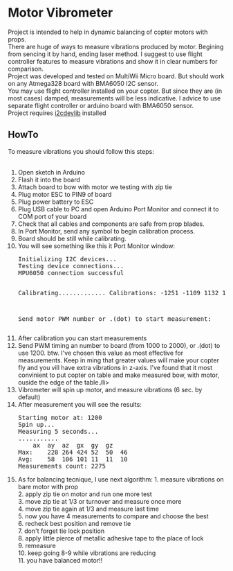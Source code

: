 Motor Vibrometer
================

Project is intended to help in dynamic balancing of copter motors with props.<br>
There are huge of ways to measure vibrations produced by motor. Begining from sencing it by hand, ending laser method. I suggest to use flight controller features to measure vibrations and show it in clear numbers for comparison.<br>
Project was developed and tested on MultiWii Micro board. But should work on any Atmega328 board with BMA6050 I2C sensor.<br>
You may use flight controller installed on your copter. But since they are (in most cases) damped, measurements will be less indicative. I advice to use separate flight controller or arduino board with BMA6050 sensor.<br>
Project requires [i2cdevlib](https://github.com/jrowberg/i2cdevlib) installed<br>
<h2>HowTo</h2>
To measure vibrations you should follow this steps:<br>
<br>
<ol>
<li>Open sketch in Arduino</li>
<li>Flash it into the board</li>
<li>Attach board to bow with motor we testing with zip tie</li>
<li>Plug motor ESC to PIN9 of board</li>
<li>Plug power battery to ESC</li>
<li>Plug USB cable to PC and open Arduino Port Monitor and connect it to COM port of your board</li>
<li>Check that all cables and components are safe from prop blades.</li>
<li>In Port Monitor, send any symbol to begin calibration process.</li>
<li>Board should be still while calibrating.</li>
<li>You will see something like this it Port Monitor window:<br>
<pre>
Initializing I2C devices...
Testing device connections...
MPU6050 connection successful

Calibrating.............
Calibrations:
-1251	-1109	1132	10	23	-11

Send motor PWM number or .(dot) to start measurement:
</pre></li>
<li>After calibration you can start measurements</li>
<li>Send PWM timing an number to board (from 1000 to 2000), or .(dot) to use 1200. btw. I've chosen this value as most effective for measurements. Keep in ming that greater values will make your copter fly and you vill have extra vibrations in z-axis. I've found that it most convinient to put copter on table and make measured bow, with motor, ouside the edge of the table./li>
<li>Vibrometer will spin up motor, and measure vibrations (6 sec. by default)</li>
<li>After measurement you will see the results:<br>
<pre>
Starting motor at: 1200
Spin up...
Measuring 5 seconds...
...........
	ax	ay	az	gx	gy	gz
Max:	228	264	424	52	50	46	
Avg:	58	106	101	11	11	10	
Measurements count: 2275
</pre></li>
<li>As for balancing tecnique, I use next algorithm:
  1. measure vibrations on bare motor with prop<br>
  2. apply zip tie on motor and run one more test<br>
  3. move zip tie at 1/3 or turnover and measure once more<br>
  4. move zip tie again at 1/3 and measure last time<br>
  5. now you have 4 measurements to compare and choose the best<br>
  6. recheck best position and remove tie<br>
  7. don't forget tie lock position<br>
  8. apply little pierce of metallic adhesive tape to the place of lock<br>
  9. remeasure<br>
  10. keep going 8-9 while vibrations are reducing<br>
  11. you have balanced motor!!<br>
</li>


</ol>

  
